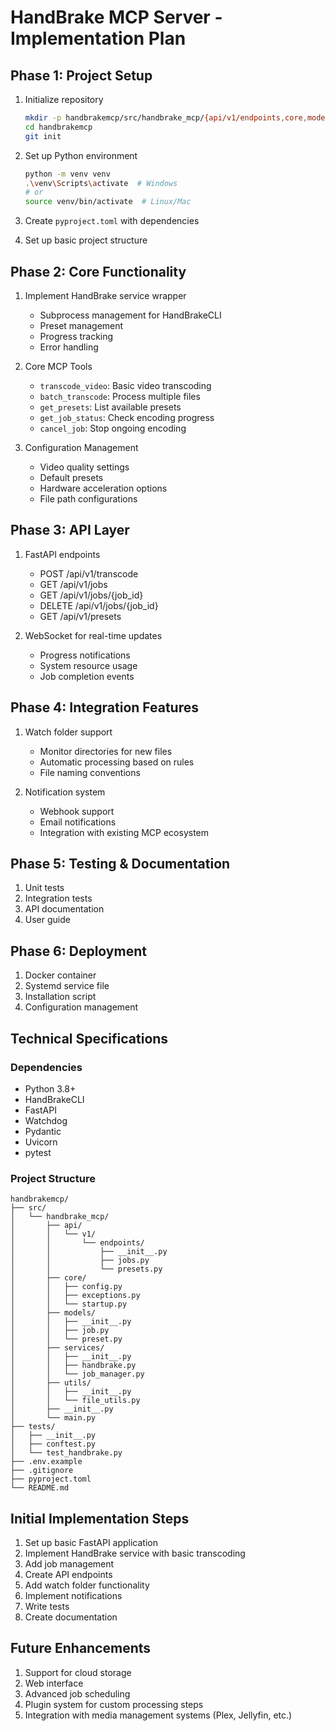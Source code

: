 # HandBrake MCP Server - Implementation Plan

## Phase 1: Project Setup

1. Initialize repository

   ```bash
   mkdir -p handbrakemcp/src/handbrake_mcp/{api/v1/endpoints,core,models,services,utils}
   cd handbrakemcp
   git init
   ```

2. Set up Python environment

   ```bash
   python -m venv venv
   .\venv\Scripts\activate  # Windows
   # or
   source venv/bin/activate  # Linux/Mac
   ```

3. Create `pyproject.toml` with dependencies
4. Set up basic project structure

## Phase 2: Core Functionality

1. Implement HandBrake service wrapper
   - Subprocess management for HandBrakeCLI
   - Preset management
   - Progress tracking
   - Error handling

2. Core MCP Tools
   - `transcode_video`: Basic video transcoding
   - `batch_transcode`: Process multiple files
   - `get_presets`: List available presets
   - `get_job_status`: Check encoding progress
   - `cancel_job`: Stop ongoing encoding

3. Configuration Management
   - Video quality settings
   - Default presets
   - Hardware acceleration options
   - File path configurations

## Phase 3: API Layer

1. FastAPI endpoints
   - POST /api/v1/transcode
   - GET /api/v1/jobs
   - GET /api/v1/jobs/{job_id}
   - DELETE /api/v1/jobs/{job_id}
   - GET /api/v1/presets

2. WebSocket for real-time updates
   - Progress notifications
   - System resource usage
   - Job completion events

## Phase 4: Integration Features

1. Watch folder support
   - Monitor directories for new files
   - Automatic processing based on rules
   - File naming conventions

2. Notification system
   - Webhook support
   - Email notifications
   - Integration with existing MCP ecosystem

## Phase 5: Testing & Documentation

1. Unit tests
2. Integration tests
3. API documentation
4. User guide

## Phase 6: Deployment

1. Docker container
2. Systemd service file
3. Installation script
4. Configuration management

## Technical Specifications

### Dependencies

- Python 3.8+
- HandBrakeCLI
- FastAPI
- Watchdog
- Pydantic
- Uvicorn
- pytest

### Project Structure

```
handbrakemcp/
├── src/
│   └── handbrake_mcp/
│       ├── api/
│       │   └── v1/
│       │       └── endpoints/
│       │           ├── __init__.py
│       │           ├── jobs.py
│       │           └── presets.py
│       ├── core/
│       │   ├── config.py
│       │   ├── exceptions.py
│       │   └── startup.py
│       ├── models/
│       │   ├── __init__.py
│       │   ├── job.py
│       │   └── preset.py
│       ├── services/
│       │   ├── __init__.py
│       │   ├── handbrake.py
│       │   └── job_manager.py
│       ├── utils/
│       │   ├── __init__.py
│       │   └── file_utils.py
│       ├── __init__.py
│       └── main.py
├── tests/
│   ├── __init__.py
│   ├── conftest.py
│   └── test_handbrake.py
├── .env.example
├── .gitignore
├── pyproject.toml
└── README.md
```

## Initial Implementation Steps

1. Set up basic FastAPI application
2. Implement HandBrake service with basic transcoding
3. Add job management
4. Create API endpoints
5. Add watch folder functionality
6. Implement notifications
7. Write tests
8. Create documentation

## Future Enhancements

1. Support for cloud storage
2. Web interface
3. Advanced job scheduling
4. Plugin system for custom processing steps
5. Integration with media management systems (Plex, Jellyfin, etc.)
